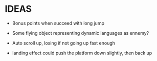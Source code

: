 IDEAS
=====

* Bonus points when succeed with long jump

* Some flying object representing dynamic languages as ennemy?

* Auto scroll up, losing if not going up fast enough

* landing effect could push the platform down slightly, then back up
